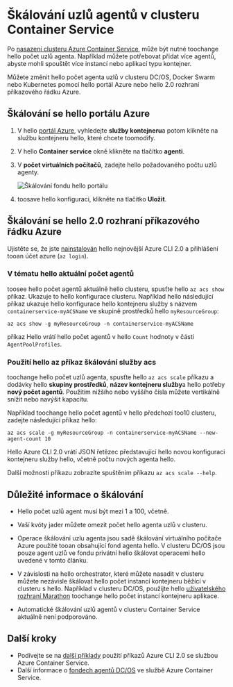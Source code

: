 # <a name="scale-agent-nodes-in-a-container-service-cluster"></a>Škálování uzlů agentů v clusteru Container Service
Po [nasazení clusteru Azure Container Service](../articles/container-service/dcos-swarm/container-service-deployment.md), může být nutné toochange hello počet uzlů agenta. Například můžete potřebovat přidat více agentů, abyste mohli spouštět více instancí nebo aplikací typu kontejner. 

Můžete změnit hello počet agenta uzlů v clusteru DC/OS, Docker Swarm nebo Kubernetes pomocí hello portál Azure nebo hello 2.0 rozhraní příkazového řádku Azure. 

## <a name="scale-with-hello-azure-portal"></a>Škálování se hello portálu Azure

1. V hello [portál Azure](https://portal.azure.com), vyhledejte **služby kontejneru**a potom klikněte na službu kontejneru hello, které chcete toomodify.
2. V hello **Container service** okně klikněte na tlačítko **agenti**.
3. V **počet virtuálních počítačů**, zadejte hello požadovaného počtu uzlů agenty.

    ![Škálování fondu hello portálu](./media/container-service-scale/container-service-scale-portal.png)

4. toosave hello konfiguraci, klikněte na tlačítko **Uložit**.

## <a name="scale-with-hello-azure-cli-20"></a>Škálování se hello 2.0 rozhraní příkazového řádku Azure

Ujistěte se, že jste [nainstalován](/cli/azure/install-az-cli2) hello nejnovější Azure CLI 2.0 a přihlášení tooan účet azure (`az login`).

### <a name="see-hello-current-agent-count"></a>V tématu hello aktuální počet agentů
toosee hello počet agentů aktuálně hello clusteru, spusťte hello `az acs show` příkaz. Ukazuje to hello konfigurace clusteru. Například hello následující příkaz ukazuje hello konfigurace hello kontejneru služby s názvem `containerservice-myACSName` ve skupině prostředků hello `myResourceGroup`:

```azurecli
az acs show -g myResourceGroup -n containerservice-myACSName
```

příkaz Hello vrátí hello počet agentů v hello `Count` hodnoty v části `AgentPoolProfiles`.

### <a name="use-hello-az-acs-scale-command"></a>Použití hello az příkaz škálování služby acs
toochange hello počet uzlů agenta, spusťte hello `az acs scale` příkazu a dodávky hello **skupiny prostředků**, **název kontejneru služby**a hello potřeby **nový počet agentů**. Použitím nižšího nebo vyššího čísla můžete vertikálně snížit nebo navýšit kapacitu.

Například toochange hello počet agentů v hello předchozí too10 clusteru, zadejte následující příkaz hello:

```azurecli
az acs scale -g myResourceGroup -n containerservice-myACSName --new-agent-count 10
```

Hello Azure CLI 2.0 vrátí JSON řetězec představující hello novou konfiguraci kontejneru služby hello, včetně počtu nových agenta hello.

Další možnosti příkazu zobrazíte spuštěním příkazu `az acs scale --help`.

## <a name="scaling-considerations"></a>Důležité informace o škálování

* Hello počet uzlů agent musí být mezi 1 a 100, včetně. 

* Vaší kvóty jader můžete omezit počet hello agenta uzlů v clusteru.

* Operace škálování uzlu agenta jsou sadě škálování virtuálního počítače Azure použité tooan obsahující fond agenta hello. V clusteru DC/OS jsou pouze agent uzlů ve fondu privátní hello škálovat operacemi hello uvedené v tomto článku.

* V závislosti na hello orchestrator, které můžete nasadit v clusteru můžete nezávisle škálovat hello počet instancí kontejneru běžící v clusteru s hello. Například v clusteru DC/OS, použijte hello [uživatelského rozhraní Marathon](../articles/container-service/dcos-swarm/container-service-mesos-marathon-ui.md) toochange hello počet instancí kontejneru aplikace.

* Automatické škálování uzlů agentů v clusteru Container Service aktuálně není podporováno.

## <a name="next-steps"></a>Další kroky
* Podívejte se na [další příklady](../articles/container-service/dcos-swarm/container-service-create-acs-cluster-cli.md) použití příkazů Azure CLI 2.0 se službou Azure Container Service.
* Další informace o [fondech agentů DC/OS](../articles/container-service/dcos-swarm/container-service-dcos-agents.md) ve službě Azure Container Service.

